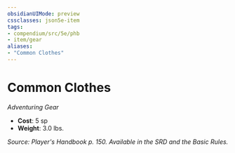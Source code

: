 ```yaml
---
obsidianUIMode: preview
cssclasses: json5e-item
tags:
- compendium/src/5e/phb
- item/gear
aliases: 
- "Common Clothes"
---
```

# Common Clothes
*Adventuring Gear*  

- **Cost**: 5 sp
- **Weight**: 3.0 lbs.

*Source: Player's Handbook p. 150. Available in the SRD and the Basic Rules.*